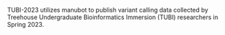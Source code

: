 TUBI-2023 utilizes manubot to publish variant calling data collected by Treehouse Undergraduate Bioinformatics Immersion (TUBI) researchers in Spring 2023. 
